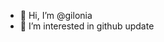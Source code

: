 - 👋 Hi, I’m @gilonia
- 👀 I’m interested in github update


<!---
gilonia/gilonia is a ✨ special ✨ repository because its `README.md` (this file) appears on your GitHub profile.
You can click the Preview link to take a look at your changes.
--->

